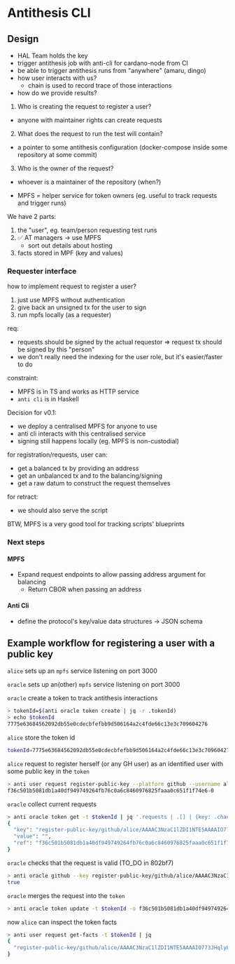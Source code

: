 # Antithesis CLI


## Design

* HAL Team holds the key
* trigger antithesis job with anti-cli for cardano-node from CI
* be able to trigger antithesis runs from "anywhere" (amaru, dingo)
* how user interacts with us?
  * chain is used to record trace of those interactions
* how do we provide results?

1. Who is creating the request to register a user?
  * anyone with maintainer rights can create requests
2. What does the request to run the test will contain?
  * a pointer to some antithesis configuration (docker-compose inside some repository at some commit)
3. Who is the owner of the request?
  * whoever is a maintainer of the repository (when?)

* MPFS = helper service for token owners (eg. useful to track requests and trigger runs)

We have 2 parts:
1. the "user", eg. team/person requesting test runs
2. ✅ AT managers -> use MPFS
   * sort out details about hosting
3. facts stored in MPF (key and values)

### Requester interface

how to implement request to register a user?
1. just use MPFS without authentication
2. give back an unsigned tx for the user to sign
3. run mpfs locally (as a requester)

req:
* requests should be signed by the actual requestor => request tx should be signed by this "person"
* we don't really need the indexing for the user role, but it's easier/faster to do

constraint:
* MPFS is in TS and works as HTTP service
* `anti cli` is in Haskell

Decision for v0.1:
* we deploy a centralised MPFS for anyone to use
* anti cli interacts with this centralised service
* signing still happens locally (eg. MPFS is non-custodial)

for registration/requests, user can:
* get a balanced tx  by providing an address
* get an unbalanced tx and to the balancing/signing
* get a raw datum to construct the request themselves

for retract:
* we should also serve the script

BTW, MPFS is a very good tool for tracking scripts' blueprints

### Next steps

#### MPFS

* Expand request endpoints to allow passing address argument for balancing
  * Return CBOR when passing an address

#### Anti Cli

* define the protocol's key/value data structures -> JSON schema

## Example workflow for registering a user with a public key

`alice` sets up an `mpfs` service listening on port 3000

`oracle` sets up an(other) `mpfs` service listening on port 3000

`oracle` create a token to track antithesis interactions

```bash
> tokenId=$(anti oracle token create | jq -r .tokenId)
> echo $tokenId
7775e63684562092db55e0cdecbfefbb9d506164a2c4fde66c13e3c709604276
```
`alice` store the token id

```bash
tokenId=7775e63684562092db55e0cdecbfefbb9d506164a2c4fde66c13e3c709604276
```

`alice` request to register herself (or any GH user) as an identified user with some public key in the `token`

``` bash
> anti user request register-public-key --platform github --username alice --pubkeyhash AAAAC3NzaC1lZDI1NTE5AAAAIO773JHqlyLm5XzOjSe+Q5yFJyLFuMLL6+n63t4t7HR8 -t   $tokenId | jq -r
f36c501b5081db1a40df949749264fb76c0a6c8460976825faaa0c651f1f74e6-0
```

`oracle` collect current requests

```bash
> anti oracle token get -t $tokenId | jq '.requests | .[] | {key: .change.key, value: .change.value, ref: .outputRef}'
{
  "key": "register-public-key/github/alice/AAAAC3NzaC1lZDI1NTE5AAAAIO773JHqlyLm5XzOjSe+Q5yFJyLFuMLL6+n63t4t7HR8",
  "value": "",
  "ref": "f36c501b5081db1a40df949749264fb76c0a6c8460976825faaa0c651f1f74e6-0"
}
```

`oracle` checks that the request is valid (TO_DO in 802bf7)

```bash
> anti oracle github --key register-public-key/github/alice/AAAAC3NzaC1lZDI1NTE5AAAAIO773JHqlyLm5XzOjSe+Q5yFJyLFuMLL6+n63t4t7HR8 --value ""
true
```

`oracle` merges the request into the `token`

```bash
> anti oracle token update -t $tokenId -o f36c501b5081db1a40df949749264fb76c0a6c8460976825faaa0c651f1f74e6-0
```

now `alice` can inspect the token facts

```bash
> anti user request get-facts -t $tokenId | jq
{
  "register-public-key/github/alice/AAAAC3NzaC1lZDI1NTE5AAAAIO773JHqlyLm5XzOjSe+Q5yFJyLFuMLL6+n63t4t7HR8": ""
}
```

  <!-- * `oracle` merges the fact (via a cardano transaction) in the `token` when
    * `github` attests `alice` credentials as in the request

* `alice` waits for her identity to be registered by polling the chain to inspect the `token`
    * command: `anti query --username alice`
* `alice` registers her role as maintainer for repo `IntersectMBO/cardano-node-test`
  * command: `anti register-role --platform github --repository IntersectMBO/cardano-node-test --username alice --role maintainer`
  * fact:
    * key: `platform/repo/"maintainer"`
    * value: `{username: alice}`
  * `oracle` merges the fact into `token` when
    *  the `token` attests `alice` credentials user
    *  `github` attests `alice` role in the repository
* `alice` waits for her role to be registered  by polling the chain to inspect the `token`
    * command:  `anti query --username alice`
* now `alice` and `antithesis` will interact using the token state as interface
  * `alice` requests to run a new test
    * command: `anti request-test-run --platform github --repository IntersectMBO/cardano-node-test --commit 234456 --username alice`
    * fact:
      * key: `platform/repo/commit/"test-run"/run-index`
      * value: `{state: request, conditions: {timeout: 1d}}`
    * the test is described by the content of the repository (possibly with some subdirectory) at the given commit
      * need to document this and fill in details...
    * `oracle` merges `alice` request to create a test-run when
        * `alice` is a maintainer of the repo is a fact in the `token`
      * the `platform/repo/commit` prefix is not present in the `token` and the `run-index` is 0, or `run-index` - 1 is present for the `platform/repo/commit` prefix
  * `antithesis`, polls the `token` for requests to run and process `alice` request to test-run
      * if it doesn't accept the request conditions, `antithesis` requests to update the `token` with a rejection
        * command: `anti reject-test-run --platform github --repository IntersectMBO/cardano-node-test --commit 234456`
        * fact:
          * key: `platform/repo/commit/"test-run"/run-index`
          * value: `{state: rejected}`
        *  `oracle` merges `antithesis` request to update the token at index when
          * the request is signed by the hard-coded antithesis identity
          * the value for the key in the request is in `request` state
      * if it does accept it creates a request for the oracle to update the `token` with an acceptance
        * command: `anti accept-test-run --platform github --repository IntersectMBO/cardano-node-test --commit 234456`
        * fact:
          * key: `platform/repo/commit/"test-run"/run-index`
          * value: `{state: accepted}`
        * `oracle` merges `antithesis` request to update the token at index when
          * the request is signed by the hard-coded antithesis identity
          * the value for the key in the request is in `request` state
  * `antithesis`, which is also polling the antithesis platform, request to update the `token` with the test-run results
    * command: `anti response-test-run --platform github --repository IntersectMBO/cardano-node-test --commit 234456 --ipfs cbe89a098cfbae890db8fa0bcf8e9`
    * fact:
      * key `platform/repo/commit/"test-run"/run-index`
      * value `{state: finished, results: cbe89a098cfbae890db8fa0bcf8e9}`
    * `oracle` merges `antithesis` request to update the token at index when
       * the request is signed by the hard-coded antithesis identity
       * the value for the key in the request is in `progress` state -->
